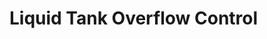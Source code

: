 #  Liquid Tank Overflow Control                                                                                                                                                                                                                                                                                                                      ##
